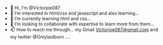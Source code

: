 - 👋 Hi, I’m @Victorjoe087
- 👀 I’m interested in html/css and javascript and also learning...
- 🌱 I’m currently learning html and css...
- 💞️ I’m looking to collaborate with expertise to learn more from them...
- 📫 How to reach me through...
my Gmail Victorjoe087@gmail.com and my twitter @Onlylastborn ....
<!---
Victorjoe087/Victorjoe087 is a ✨ special ✨ repository because its `README.md` (this file) appears on your GitHub profile.
You can click the Preview link to take a look at your changes.
--->
